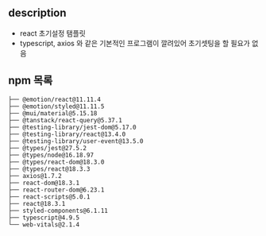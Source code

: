 ## description
- react 초기설정 탬플릿
- typescript, axios 와 같은 기본적인 프로그램이 깔려있어 초기셋팅을 할 필요가 없음


## npm 목록


```
├── @emotion/react@11.11.4
├── @emotion/styled@11.11.5
├── @mui/material@5.15.18
├── @tanstack/react-query@5.37.1
├── @testing-library/jest-dom@5.17.0
├── @testing-library/react@13.4.0
├── @testing-library/user-event@13.5.0
├── @types/jest@27.5.2
├── @types/node@16.18.97
├── @types/react-dom@18.3.0
├── @types/react@18.3.3
├── axios@1.7.2
├── react-dom@18.3.1
├── react-router-dom@6.23.1
├── react-scripts@5.0.1
├── react@18.3.1
├── styled-components@6.1.11
├── typescript@4.9.5
└── web-vitals@2.1.4
```
